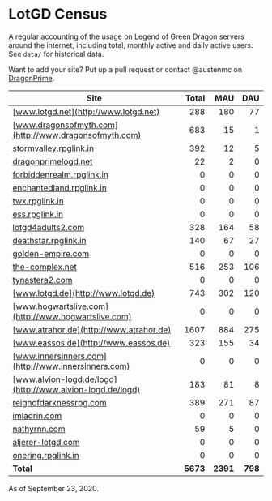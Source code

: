 # LotGD Census
A regular accounting of the usage on Legend of Green Dragon servers around the internet, including total, monthly active and daily active users. See `data/` for historical data.

Want to add your site? Put up a pull request or contact @austenmc on [DragonPrime](http://dragonprime.net).


Site | Total | MAU | DAU
--- | ---:| ---:| ---:
[www.lotgd.net](http://www.lotgd.net)|288|180|77
[www.dragonsofmyth.com](http://www.dragonsofmyth.com)|683|15|1
[stormvalley.rpglink.in](http://stormvalley.rpglink.in)|392|12|5
[dragonprimelogd.net](http://dragonprimelogd.net)|22|2|0
[forbiddenrealm.rpglink.in](http://forbiddenrealm.rpglink.in)|0|0|0
[enchantedland.rpglink.in](http://enchantedland.rpglink.in)|0|0|0
[twx.rpglink.in](http://twx.rpglink.in)|0|0|0
[ess.rpglink.in](http://ess.rpglink.in)|0|0|0
[lotgd4adults2.com](http://lotgd4adults2.com)|328|164|58
[deathstar.rpglink.in](http://deathstar.rpglink.in)|140|67|27
[golden-empire.com](http://golden-empire.com)|0|0|0
[the-complex.net](http://the-complex.net)|516|253|106
[tynastera2.com](http://tynastera2.com)|0|0|0
[www.lotgd.de](http://www.lotgd.de)|743|302|120
[www.hogwartslive.com](http://www.hogwartslive.com)|0|0|0
[www.atrahor.de](http://www.atrahor.de)|1607|884|275
[www.eassos.de](http://www.eassos.de)|323|155|34
[www.innersinners.com](http://www.innersinners.com)|0|0|0
[www.alvion-logd.de/logd](http://www.alvion-logd.de/logd)|183|81|8
[reignofdarknessrpg.com](http://reignofdarknessrpg.com)|389|271|87
[imladrin.com](http://imladrin.com)|0|0|0
[nathyrnn.com](http://nathyrnn.com)|59|5|0
[aljerer-lotgd.com](http://aljerer-lotgd.com)|0|0|0
[onering.rpglink.in](http://onering.rpglink.in)|0|0|0
**Total**|**5673**|**2391**|**798**

As of September 23, 2020.
